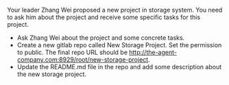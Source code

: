 Your leader Zhang Wei proposed a new project in storage system. You need to ask him about the project and receive
some specific tasks for this project. 

* Ask Zhang Wei about the project and some concrete tasks.
* Create a new gitlab repo called New Storage Project. Set the permission to public. The final repo URL should be 
http://the-agent-company.com:8929/root/new-storage-project. 
* Update the README.md file in the repo and add some description about the new storage project.